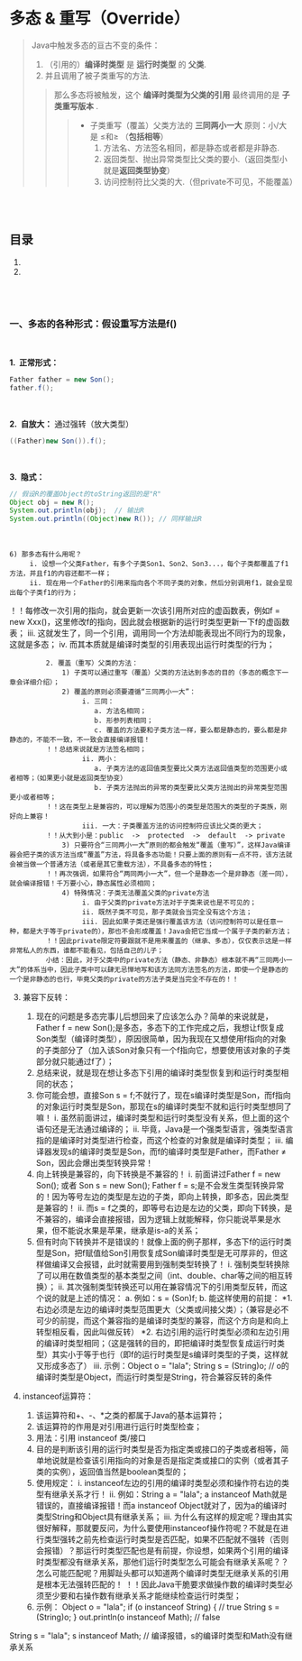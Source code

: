 # 多态 & 重写（Override）
> Java中触发多态的亘古不变的条件：
>
> 1. （引用的）**编译时类型** 是 **运行时类型** 的 **父类**.
> 2. 并且调用了被子类重写的方法.
>
>> 那么多态将被触发，这个 **编译时类型为父类的引用** 最终调用的是 **子类重写版本** .
>>
>>> - 子类重写（覆盖）父类方法的 **三同两小一大** 原则：小/大 是 ≤和≥ （**包括相等**）
>>>    1. 方法名、方法签名相同，都是静态或者都是非静态.
>>>    2. 返回类型、抛出异常类型比父类的要小.（返回类型小就是**返回类型协变**）
>>>    3. 访问控制符比父类的大.（但private不可见，不能覆盖）

<br><br>

## 目录

1. []()
2. []()

<br><br>

### 一、多态的各种形式：假设重写方法是f()

<br>

**1.&nbsp; 正常形式：**

```Java
Father father = new Son();
father.f();
```

<br>

**2.&nbsp; 自放大：** 通过强转（放大类型）

```Java
((Father)new Son()).f();
```

<br>

**3.&nbsp; 隐式：**

```Java
// 假设R的覆盖Object的toString返回的是"R"
Object obj = new R();
System.out.println(obj);  // 输出R
System.out.println((Object)new R()); // 同样输出R
```

<br>




    6) 那多态有什么用呢？
         i. 设想一个父类Father，有多个子类Son1、Son2、Son3...，每个子类都覆盖了f1方法，并且f1的内容还都不一样；
         ii. 现在用一个Father的引用来指向各个不同子类的对象，然后分别调用f1，就会呈现出每个子类f1的行为；
！！每修改一次引用的指向，就会更新一次该引用所对应的虚函数表，例如f = new Xxx()，这里修改f的指向，因此就会根据新的运行时类型更新一下f的虚函数表；
         iii. 这就发生了，同一个引用，调用同一个方法却能表现出不同行为的现象，这就是多态；
         iv. 而其本质就是编译时类型的引用表现出运行时类型的行为；


             2. 覆盖（重写）父类的方法：
                 1) 子类可以通过重写（覆盖）父类的方法达到多态的目的（多态的概念下一章会详细介绍）；
                 2) 覆盖的原则必须要遵循“三同两小一大”：
                      i. 三同：
                         a. 方法名相同；
                         b. 形参列表相同；
                         c. 覆盖的方法要和子类方法一样，要么都是静态的，要么都是非静态的，不能不一致，不一致会直接编译报错！
             ！！总结来说就是方法签名相同；
                      ii. 两小：
                         a. 子类方法的返回值类型要比父类方法返回值类型的范围更小或者相等；（如果更小就是返回类型协变）
                         b. 子类方法抛出的异常的类型要比父类方法抛出的异常类型范围更小或者相等；
             ！！这在类型上是兼容的，可以理解为范围小的类型是范围大的类型的子类族，刚好向上兼容！
                      iii. 一大：子类覆盖方法的访问控制符应该比父类的更大；
             ！！从大到小是：public  ->  protected  ->  default  -> private
                 3) 只要符合“三同两小一大”原则的都会触发“覆盖（重写）”，这样Java编译器会把子类的该方法当成“覆盖”方法，将具备多态功能！只要上面的原则有一点不符，该方法就会被当做一个普通方法（或者是其它重载方法），不具备多态的特性；
             ！！再次强调，如果符合“两同两小一大”，但一个是静态一个是非静态（差一同），就会编译报错！千万要小心，静态属性必须相同；
                 4) 特殊情况：子类无法覆盖父类的private方法
                      i. 由于父类的private方法对于子类来说也是不可见的；
                      ii. 既然子类不可见，那子类就会当完全没有这个方法；
                      iii. 因此如果子类还是强行覆盖该方法（访问控制符可以是任意一种，都是大于等于private的），那也不会形成覆盖！Java会把它当成一个属于子类的新方法；
             ！！因此private限定符要跟就不是用来覆盖的（继承、多态），仅仅表示这是一样非常私人的东西，谁都不能看见，包括自己的儿子；
             小结：因此，对于父类中的private方法（静态、非静态）根本就不再“三同两小一大”的体系当中，因此子类中可以肆无忌惮地写和该方法同方法签名的方法，即使一个是静态的一个是非静态的也行，毕竟父类的private的方法子类是当完全不存在的！！




3. 兼容下反转：
    1) 现在的问题是多态完事儿后想回来了应该怎么办？简单的来说就是，Father f = new Son();是多态，多态下的工作完成之后，我想让f恢复成Son类型（编译时类型），原因很简单，因为我现在又想使用f指向的对象的子类部分了（加入该Son对象只有一个f指向它，想要使用该对象的子类部分就只能通过f了）；
    2) 总结来说，就是现在想让多态下引用的编译时类型恢复到和运行时类型相同的状态；
    3) 你可能会想，直接Son s = f;不就行了，现在s编译时类型是Son，而f指向的对象运行时类型是Son，那现在s的编译时类型不就和运行时类型想同了嘛！
         i. 虽然前面讲过，编译时类型和运行时类型没有关系，但上面的这个语句还是无法通过编译的；
         ii. 毕竟，Java是一个强类型语言，强类型语言指的是编译时对类型进行检查，而这个检查的对象就是编译时类型；
         iii. 编译器发现s的编译时类型是Son，而f的编译时类型是Father，而Father ≠ Son，因此会爆出类型转换异常！
    4) 向上转换是兼容的，向下转换是不兼容的！
         i. 前面讲过Father f = new Son(); 或者 Son s = new Son();  Father f = s;是不会发生类型转换异常的！因为等号左边的类型是左边的子类，即向上转换，即多态，因此类型是兼容的！
         ii. 而s = f之类的，即等号右边是左边的父类，即向下转换，是不兼容的，编译会直接报错，因为逻辑上就能解释，你只能说苹果是水果，但不能说水果是苹果，继承是is-a的关系；
    5) 但有时向下转换并不是错误的！就像上面的例子那样，多态下f的运行时类型是Son，把f赋值给Son引用恢复成Son编译时类型是无可厚非的，但这样做编译又会报错，此时就需要用到强制类型转换了！
         i. 强制类型转换除了可以用在数值类型的基本类型之间（int、double、char等之间的相互转换）；
         ii. 其次强制类型转换还可以用在兼容情况下的引用类型反转，而这个说的就是上述的情况：
             a. 例如：s = (Son)f;
             b. 能这样使用的前提：
                 *1. 右边必须是左边的编译时类型范围更大（父类或间接父类）；（兼容是必不可少的前提，而这个兼容指的是编译时类型的兼容，而这个方向是和向上转型相反看，因此叫做反转）
                 *2. 右边引用的运行时类型必须和左边引用的编译时类型相同；（这是强转的目的，即把编译时类型恢复成运行时类型）其实小于等于也行（即f的运行时类型是s编译时类型的子类，这样就又形成多态了）
         iii. 示例：Object o = "lala";  String s = (String)o;    // o的编译时类型是Object，而运行时类型是String，符合兼容反转的条件

4. instanceof运算符：
    1) 该运算符和+、-、*之类的都属于Java的基本运算符；
    2) 该运算符的作用是对引用进行运行时类型检查；
    3) 用法：引用 instanceof 类/接口
    4) 目的是判断该引用的运行时类型是否为指定类或接口的子类或者相等，简单地说就是检查该引用指向的对象是否是指定类或接口的实例（或者其子类的实例），返回值当然是boolean类型的；
    5) 使用规定：
         i. instanceof左边的引用的编译时类型必须和操作符右边的类型有继承关系才行！
         ii. 例如：String a = "lala";  a instanceof Math就是错误的，直接编译报错！而a instanceof Object就对了，因为a的编译时类型String和Object具有继承关系；
         iii. 为什么有这样的规定呢？理由其实很好解释，那就要反问，为什么要使用instanceof操作符呢？不就是在进行类型强转之前先检查运行时类型是否匹配，如果不匹配就不强转（否则会报错）？那运行时类型匹配也是有前提，你设想，如果两个引用的编译时类型都没有继承关系，那他们运行时类型怎么可能会有继承关系呢？？怎么可能匹配呢？用脚趾头都可以知道两个编译时类型无继承关系的引用是根本无法强转匹配的！
！！因此Java干脆要求做操作数的编译时类型必须至少要和右操作数有继承关系才能继续检查运行时类型；
    6) 示例：
Object o = "lala";
if (o instanceof String) { // true
	String s = (String)o;
}
out.println(o instanceof Math); // false


String s = "lala";
s instanceof Math; // 编译报错，s的编译时类型和Math没有继承关系
